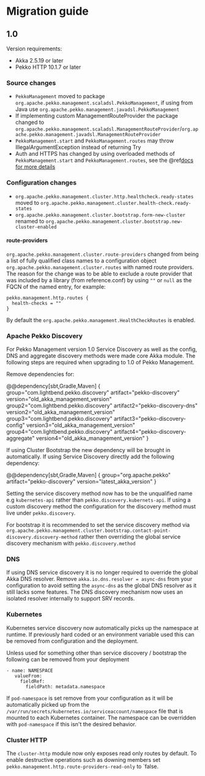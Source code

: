 # Migration guide

## 1.0 

Version requirements:

* Akka 2.5.19 or later
* Pekko HTTP 10.1.7 or later

### Source changes

* `PekkoManagement` moved to package `org.apache.pekko.management.scaladsl.PekkoManagement`, if using from Java use `org.apache.pekko.management.javadsl.PekkoManagement`
* If implementing custom ManagementRouteProvider the package changed to `org.apache.pekko.management.scaladsl.ManagementRouteProvider`/`org.apache.pekko.management.javadsl.ManagementRouteProvider`
* `PekkoManagement.start` and `PekkoManagement.routes` may throw IllegalArgumentException instead of returning Try
* Auth and HTTPS has changed by using overloaded methods of `PekkoManagement.start` and `PekkoManagement.routes`, see the @ref[docs for more details](akka-management.md#enabling-basic-authentication)

### Configuration changes

* `org.apache.pekko.management.cluster.http.healthcheck.ready-states` moved to `org.apache.pekko.management.cluster.health-check.ready-states`
* `org.apache.pekko.management.cluster.bootstrap.form-new-cluster` renamed to `org.apache.pekko.management.cluster.bootstrap.new-cluster-enabled`

#### route-providers

`org.apache.pekko.management.cluster.route-providers` changed from being a list of fully qualified class names to
a configuration object `org.apache.pekko.management.cluster.routes` with named route providers. The reason for the
change was to be able to exclude a route provider that was included by a library (from reference.conf) by
using `""` or `null` as the FQCN of the named entry, for example:

```
pekko.management.http.routes {
  health-checks = ""
}
```

By default the `org.apache.pekko.management.HealthCheckRoutes` is enabled.

### Apache Pekko Discovery

For Pekko Management version 1.0 Service Discovery as well as the config, DNS and aggregate discovery methods 
were made core Akka module. The following steps are required when upgrading to 1.0 of Pekko Management.

Remove dependencies for:

@@dependency[sbt,Gradle,Maven] {
  group="com.lightbend.pekko.discovery"
  artifact="pekko-discovery"
  version="old_akka_management_version"
  group2="com.lightbend.pekko.discovery"
  artifact2="pekko-discovery-dns"
  version2="old_akka_management_version"
  group3="com.lightbend.pekko.discovery"
  artifact3="pekko-discovery-config"
  version3="old_akka_management_version"
  group4="com.lightbend.pekko.discovery"
  artifact4="pekko-discovery-aggregate"
  version4="old_akka_management_version"
}

If using Cluster Bootstrap the new dependency will be brought in automatically.
If using Service Discovery directly add the following dependency:

@@dependency[sbt,Gradle,Maven] {
  group="org.apache.pekko"
  artifact="pekko-discovery"
  version="latest_akka_version"
}

Setting the service discovery method now has to be the unqualified name e.g `kubernetes-api` rather than `pekko.discovery.kubernets-api`.
If using a custom discovery method the configuration for the discovery method must live under `pekko.discovery`. 

For bootstrap it is recommended to set the service discovery method via `org.apache.pekko.management.cluster.bootstrap.contact-point-discovery.discovery-method`
rather then overriding the global service discovery mechanism with `pekko.discovery.method` 

### DNS 

If using DNS service discovery it is no longer required to override the global Akka DNS resolver. Remove `akka.io.dns.resolver = async-dns` from your configuration
to avoid setting the `async-dns` as the global DNS resolver as it still lacks some features. The DNS discovery mechanism now uses an isolated resolver internally
to support SRV records. 

### Kubernetes

Kubernetes service discovery now automatically picks up the namespace at runtime. If previously hard coded or an environment variable used this can be removed
from configuration and the deployment.

Unless used for something other than service discovery / bootstrap the following can be removed from your deployment 

```
- name: NAMESPACE	
   valueFrom:	
     fieldRef:	
       fieldPath: metadata.namespace
```

If `pod-namespace` is set remove from your configuration as it will be automatically picked up from the `/var/run/secrets/kubernetes.io/serviceaccount/namespace` file
that is mounted to each Kubernetes container. The namespace can be overridden with `pod-namespace` if this isn't the desired behavior.

### Cluster HTTP

The `cluster-http` module now only exposes read only routes by default. To enable destructive operations such as downing members
set `pekko.management.http.route-providers-read-only` to `false.



